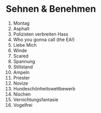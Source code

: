# Sehnen & Benehmen

1. Montag
2. Asphalt
3. Polizisten verbreiten Hass
4. Who you gonna call (the EA!)
5. Liebe Mich
6. Winde
7. Scared
8. Spannung
9. Stillstand
10. Ampeln
11. Priester
12. Novize
13. Hundeschönheitswettbewerb
14. Nischen
15. Vernichtungsfantasie
16. Vogelfrei


